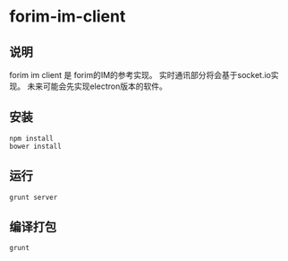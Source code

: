 # forim-im-client

## 说明

forim im client 是 forim的IM的参考实现。
实时通讯部分将会基于socket.io实现。
未来可能会先实现electron版本的软件。

## 安装

```
npm install
bower install
```

## 运行

```
grunt server
```

## 编译打包

```
grunt
```

